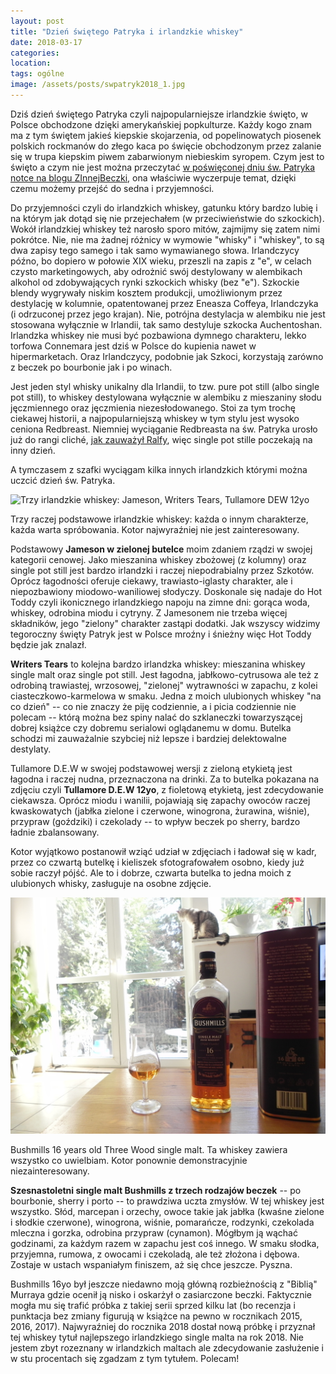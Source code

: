 ```yaml
---
layout: post
title: "Dzień świętego Patryka i irlandzkie whiskey"
date: 2018-03-17
categories: 
location: 
tags: ogólne
image: /assets/posts/swpatryk2018_1.jpg
---
```


Dziś dzień świętego Patryka czyli najpopularniejsze irlandzkie święto, w Polsce obchodzone dzięki amerykańskiej popkulturze. Każdy kogo znam ma z tym świętem jakieś kiepskie skojarzenia, od popelinowatych piosenek polskich rockmanów do złego kaca po święcie obchodzonym przez zalanie się w trupa kiepskim piwem zabarwionym niebieskim syropem. Czym jest to święto a czym nie jest można przeczytać [w poświęconej dniu św. Patryka notce na blogu ZInnejBeczki](http://zinnejbeczki.com/dzien-sw-patryka-czyli-fakty-mity/), ona właściwie wyczerpuje temat, dzięki czemu możemy przejść do sedna i przyjemności.

Do przyjemności czyli do irlandzkich whiskey, gatunku który bardzo lubię i na którym jak dotąd się nie przejechałem (w przeciwieństwie do szkockich). Wokół irlandzkiej whiskey też narosło sporo mitów, zajmijmy się zatem nimi pokrótce. Nie, nie ma żadnej różnicy w wymowie "whisky" i "whiskey", to są dwa zapisy tego samego i tak samo wymawianego słowa. Irlandczycy późno, bo dopiero w połowie XIX wieku, przeszli na zapis z "e", w celach czysto marketingowych, aby odrożnić swój destylowany w alembikach alkohol od zdobywających rynki szkockich whisky (bez "e"). Szkockie blendy wygrywały niskim kosztem produkcji, umożliwionym przez destylację w kolumnie, opatentowanej przez Eneasza Coffeya, Irlandczyka (i odrzuconej przez jego krajan). Nie, potrójna destylacja w alembiku nie jest stosowana wyłącznie w Irlandii, tak samo destyluje szkocka Auchentoshan. Irlandzka whiskey nie musi być pozbawiona dymnego charakteru, lekko torfowa Connemara jest dziś w Polsce do kupienia nawet w hipermarketach. Oraz Irlandczycy, podobnie jak Szkoci, korzystają zarówno z beczek po bourbonie jak i po winach.

Jest jeden styl whisky unikalny dla Irlandii, to tzw. pure pot still (albo single pot still), to whiskey destylowana wyłącznie w alembiku z mieszaniny słodu jęczmiennego oraz jęczmienia niezesłodowanego. Stoi za tym trochę ciekawej historii, a najpopularniejszą whiskey w tym stylu jest wysoko ceniona Redbreast. Niemniej wyciąganie Redbreasta na św. Patryka urosło już do rangi cliché, [jak zauważył Ralfy](https://www.youtube.com/watch?v=vHPsyXxbWIg), więc single pot stille poczekają na inny dzień.

A tymczasem z szafki wyciągam kilka innych irlandzkich którymi można uczcić dzień św. Patryka.

<div class="post-image">
  <img src="{{ page.image }}" alt="Trzy irlandzkie whiskey: Jameson, Writers Tears, Tullamore DEW 12yo" />
  <p class="post-image-caption">Trzy raczej podstawowe irlandzkie whiskey: każda o innym charakterze, każda warta spróbowania. Kotor najwyraźniej nie jest zainteresowany.</p>
</div>

Podstawowy **Jameson w zielonej butelce** moim zdaniem rządzi w swojej kategorii cenowej. Jako mieszanina whiskey zbożowej (z kolumny) oraz single pot still jest bardzo irlandzki i raczej niepodrabialny przez Szkotów. Oprócz łagodności oferuje ciekawy, trawiasto-iglasty charakter, ale i niepozbawiony miodowo-waniliowej słodyczy. Doskonale się nadaje do Hot Toddy czyli ikonicznego irlandzkiego napoju na zimne dni: gorąca woda, whiskey, odrobina miodu i cytryny. Z Jamesonem nie trzeba więcej składników, jego "zielony" charakter zastąpi dodatki. Jak wszyscy widzimy tegoroczny święty Patryk jest w Polsce mroźny i śnieżny więc Hot Toddy będzie jak znalazł.

**Writers Tears** to kolejna bardzo irlandzka whiskey: mieszanina whiskey single malt oraz single pot still. Jest łagodna, jabłkowo-cytrusowa ale też z odrobiną trawiastej, wrzosowej, "zielonej" wytrawności w zapachu, z kolei ciasteczkowo-karmelowa w smaku. Jedna z moich ulubionych whiskey "na co dzień" -- co nie znaczy że piję codziennie, a i picia codziennie nie polecam -- którą można bez spiny nalać do szklaneczki towarzyszącej dobrej książce czy dobremu serialowi oglądanemu w domu. Butelka schodzi mi zauważalnie szybciej niż lepsze i bardziej delektowalne destylaty.

Tullamore D.E.W w swojej podstawowej wersji z zieloną etykietą jest łagodna i raczej nudna, przeznaczona na drinki. Za to butelka pokazana na zdjęciu czyli **Tullamore D.E.W 12yo**, z fioletową etykietą, jest zdecydowanie ciekawsza. Oprócz miodu i wanilii, pojawiają się zapachy owoców raczej kwaskowatych (jabłka zielone i czerwone, winogrona, żurawina, wiśnie), przypraw (goździki) i czekolady -- to wpływ beczek po sherry, bardzo ładnie zbalansowany.

Kotor wyjątkowo postanowił wziąć udział w zdjęciach i ładował się w kadr, przez co czwartą butelkę i kieliszek sfotografowałem osobno, kiedy już sobie raczył pójść. Ale to i dobrze, czwarta butelka to jedna moich z ulubionych whisky, zasługuje na osobne zdjęcie.

<div class="post-image">
  <img src="/assets/posts/swpatryk2018_2.jpg" alt="Bushmills 16 years old Three Wood" />
  <p class="post-image-caption">Bushmills 16 years old Three Wood single malt. Ta whiskey zawiera wszystko co uwielbiam. Kotor ponownie demonstracyjnie niezainteresowany.</p>
</div>

**Szesnastoletni single malt Bushmills z trzech rodzajów beczek** -- po bourbonie, sherry i porto -- to prawdziwa uczta zmysłów. W tej whiskey jest wszystko. Słód, marcepan i orzechy, owoce takie jak jabłka (kwaśne zielone i słodkie czerwone), winogrona, wiśnie, pomarańcze, rodzynki, czekolada mleczna i gorzka, odrobina przypraw (cynamon). Mógłbym ją wąchać godzinami, za każdym razem w zapachu jest coś innego. W smaku słodka, przyjemna, rumowa, z owocami i czekoladą, ale też złożona i dębowa. Zostaje w ustach wspaniałym finiszem, aż się chce jeszcze. Pyszna.

Bushmills 16yo był jeszcze niedawno moją główną rozbieżnością z "Biblią" Murraya gdzie ocenił ją nisko i oskarżył o zasiarczone beczki. Faktycznie mogła mu się trafić próbka z takiej serii sprzed kilku lat (bo recenzja i punktacja bez zmiany figurują w książce na pewno w rocznikach 2015, 2016, 2017). Najwyraźniej do rocznika 2018 dostał nową próbkę i przyznał tej whiskey tytuł najlepszego irlandzkiego single malta na rok 2018. Nie jestem zbyt rozeznany w irlandzkich maltach ale zdecydowanie zasłużenie i w stu procentach się zgadzam z tym tytułem. Polecam!
